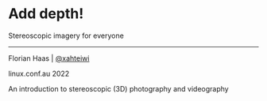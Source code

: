 <!-- .slide: data-timing="10" -->
# Add depth!
Stereoscopic imagery for everyone

* * *

Florian Haas | [@xahteiwi](https://twitter.com/xahteiwi)

linux.conf.au 2022

<!-- Note -->
An introduction to stereoscopic (3D) photography and videography
